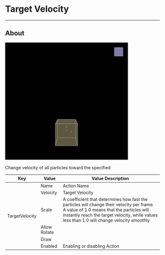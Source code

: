 # Target Velocity

___

## About

![alt text](media/target-velocity.gif)

Change velocity of all particles toward the specified

<table><thead>
  <tr>
    <th>Key</th>
    <th>Value</th>
    <th>Value Description</th>
  </tr></thead>
<tbody>
  <tr>
    <td rowspan="6">TargetVelocity</td>
    <td>Name</td>
    <td>Action Name</td>
  </tr>
  <tr>
    <td>Velocity</td>
    <td>Target Velocity</td>
  </tr>
  <tr>
    <td>Scale</td>
    <td>A coefficient that determines how fast the particles will change their velocity per frame. A value of 1.0 means that the particles will instantly reach the target velocity, while values less than 1.0 will change velocity smoothly</td>
  </tr>
  <tr>
    <td>Allow Rotate</td>
    <td></td>
  </tr>
  <tr>
    <td>Draw</td>
    <td></td>
  </tr>
  <tr>
    <td>Enabled</td>
    <td>Enabling or disabling Action</td>
  </tr>
</tbody>
</table>

